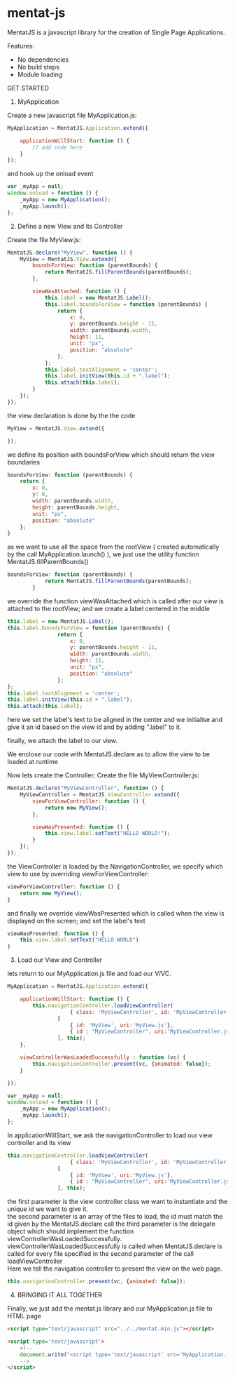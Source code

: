 # mentat-js

MentatJS is a javascript library for the creation of Single Page Applications.

Features:
- No dependencies
- No build steps
- Module loading


GET STARTED

1. MyApplication

Create a new javascript file MyApplication.js:


```javascript
MyApplication = MentatJS.Application.extend({

    applicationWillStart: function () {
        // add code here
    }
});
```

and hook up the onload event

```javascript
var _myApp = null;
window.onload = function () {
    _myApp = new MyApplication();
    _myApp.launch();
};
```

2. Define a new View and its Controller

Create the file MyView.js:
```javascript
MentatJS.declare("MyView", function () {
    MyView = MentatJS.View.extend({
        boundsForView: function (parentBounds) {
            return MentatJS.fillParentBounds(parentBounds);
        },

        viewWasAttached: function () {
            this.label = new MentatJS.Label();
            this.label.boundsForView = function (parentBounds) {
                return {
                    x: 0,
                    y: parentBounds.height - 11,
                    width: parentBounds.width,
                    height: 11,
                    unit: "px",
                    position: "absolute"
                };
            };
            this.label.textAlignment = 'center';
            this.label.initView(this.id + ".label");
            this.attach(this.label);
        }
    });
});
```

the view declaration is done by the the code
```javascript
MyView = MentatJS.View.extend({

});
```

we define its position with boundsForView which should return the view boundaries
```javascript
boundsForView: function (parentBounds) {
    return {
        x: 0,
        y: 0,
        width: parentBounds.width,
        height: parentBounds.height,
        unit: "px",
        position: "absolute"
    };
}
```

as we want to use all the space from the rootView ( created automatically by the call MyApplication.launch() ),
we just use the utility function MentatJS.fillParentBounds()

```javascript
boundsForView: function (parentBounds) {
            return MentatJS.fillParentBounds(parentBounds);
        }
```


we override the function viewWasAttached which is called after our view is attached to the rootView; and we create a
label centered in the middle

```javascript
this.label = new MentatJS.Label();
this.label.boundsForView = function (parentBounds) {
                return {
                    x: 0,
                    y: parentBounds.height - 11,
                    width: parentBounds.width,
                    height: 11,
                    unit: "px",
                    position: "absolute"
                };
};
this.label.textAlignment = 'center';
this.label.initView(this.id + ".label");
this.attach(this.label);
```

here we set the label's text to be aligned in the center
and we initialise and give it an id based on the view id and by adding ".label" to it.

finally, we attach the label to our view.

We enclose our code with MentatJS.declare as to allow the view to be loaded at runtime


Now lets create the Controller:
Create the file MyViewController.js:

```javascript
MentatJS.declare("MyViewController", function () {
    MyViewController = MentatJS.ViewController.extend({
        viewForViewController: function () {
            return new MyView();
        },

        viewWasPresented: function () {
            this.view.label.setText("HELLO WORLD!");
        }
    });
});
```

the ViewController is loaded by the NavigationController,
we specify which view to use by overriding viewForViewController:
```javascript
viewForViewController: function () {
    return new MyView();
}
```

and finally we override viewWasPresented which is called when the view is displayed on the screen; and set the label's text
```javascript
viewWasPresented: function () {
    this.view.label.setText("HELLO WORLD")
}
```



3. Load our View and Controller

lets return to our MyApplication.js file  and load our V/VC.

```javascript
MyApplication = MentatJS.Application.extend({

    applicationWillStart: function () {
        this.navigationController.loadViewController(
                    { class: 'MyViewController', id: 'MyViewController' },
                [
                    { id: 'MyView', uri:'MyView.js'},
                    { id : "MyViewController", uri:'MyViewController.js'}
                ], this);
    },

    viewControllerWasLoadedSuccessfully : function (vc) {
        this.navigationController.present(vc, {animated: false});
    }

});

var _myApp = null;
window.onload = function () {
    _myApp = new MyApplication();
    _myApp.launch();
};

```

In applicationWillStart, we ask the navigationController to load our view controller and its view
```javascript
this.navigationController.loadViewController(
                    { class: 'MyViewController', id: 'MyViewController' },
                [
                    { id: 'MyView', uri:'MyView.js'},
                    { id : "MyViewController", uri:'MyViewController.js'}
                ], this);
```

the first parameter is the view controller class we want to instantiate and the unique id we want to give it.<br/>
the second parameter is an array of the files to load, the id must match the id given by the MentatJS.declare call
the third parameter is the delegate object which should implement the function viewControllerWasLoadedSuccessfully.
<br/>
viewControllerWasLoadedSuccessfully is called when MentatJS.declare is called for every file specified in the second parameter of the call loadViewController
<br/>
Here we tell the navigation controller to present the view on the web page.<br/>
```javascript
this.navigationController.present(vc, {animated: false});
```


4. BRINGING IT ALL TOGETHER

Finally, we just add the mentat.js library and our MyApplication.js file to HTML page

```html
<script type="text/javascript" src="../../mentat.min.js"></script>

<script type='text/javascript'>
    <!--
    document.write("<script type='text/javascript' src='MyApplication.js?v=" + Date.now() + "'><\/script>");
    -->
</script>
```

